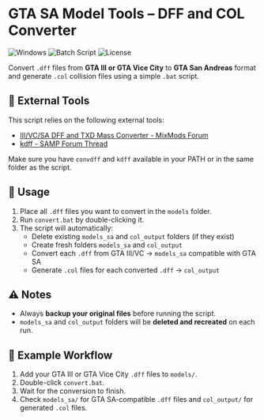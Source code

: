 # GTA SA Model Tools – DFF and COL Converter

![Windows](https://img.shields.io/badge/Platform-Windows-blue)
![Batch Script](https://img.shields.io/badge/Script-.bat-orange)
![License](https://img.shields.io/badge/License-MIT-lightgrey)

Convert `.dff` files from **GTA III or GTA Vice City** to **GTA San Andreas** format and generate `.col` collision files using a simple `.bat` script.

## 🔗 External Tools

This script relies on the following external tools:

- [III/VC/SA DFF and TXD Mass Converter - MixMods Forum](https://forum.mixmods.com.br/f50-utilidades/t7087-iii-vc-sa-dff-and-txd-mass-converter)
- [kdff - SAMP Forum Thread](https://sampforum.blast.hk/showthread.php?tid=644075)

Make sure you have `convdff` and `kdff` available in your PATH or in the same folder as the script.

## 🚀 Usage

1. Place all `.dff` files you want to convert in the `models` folder.
2. Run `convert.bat` by double-clicking it.
3. The script will automatically:
   - Delete existing `models_sa` and `col_output` folders (if they exist)
   - Create fresh folders `models_sa` and `col_output`
   - Convert each `.dff` from GTA III/VC → `models_sa` compatible with GTA SA
   - Generate `.col` files for each converted `.dff` → `col_output`

## ⚠️ Notes

- Always **backup your original files** before running the script.
- `models_sa` and `col_output` folders will be **deleted and recreated** on each run.

## 🎯 Example Workflow

1. Add your GTA III or GTA Vice City `.dff` files to `models/`.
2. Double-click `convert.bat`.
3. Wait for the conversion to finish.
4. Check `models_sa/` for GTA SA-compatible `.dff` files and `col_output/` for generated `.col` files.
